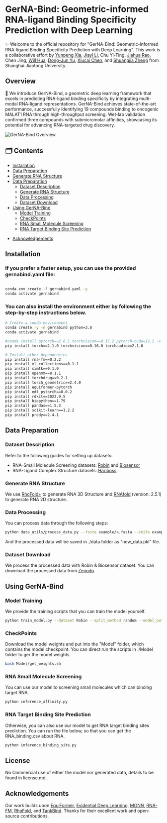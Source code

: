 # GerNA-Bind: Geometric-informed RNA-ligand Binding Specificity Prediction with Deep Learning

✨ Welcome to the official repository for "GerNA-Bind: Geometric-informed RNA-ligand Binding Specificity Prediction with Deep Learning". This work is a collaborative effort by [Yunpeng Xia](https://github.com/DoraemonXia), [Jiayi Li](https://github.com/JiayiLi21), Chu Yi-Ting, [Jiahua Rao](https://scholar.google.com/citations?user=zeTuIZ4AAAAJ&hl=zh-CN), Chen Jing, [Will Hua](https://github.com/WillHua127), [Dong-Jun Yu](https://csbio.njust.edu.cn/djyu_en/), [Xiucai Chen](https://teacher.gdut.edu.cn/chenxiucai/en/jsxx/234857/jsxx/jsxx.htm), and [Shuangjia Zheng](https://zhenglab.sjtu.edu.cn/index.php) from Shanghai Jiaotong University.

<!-- 🔗 Read our paper: [ArXiv](https://arxiv.org/abs/****.*****) -->

## Overview

🚀 We introduce GerNA-Bind, a geometric deep learning framework that excels in predicting RNA-ligand binding specificity by integrating multi-modal RNA-ligand representations. GerNA-Bind achieves state-of-the-art performance, successfully identifying 19 compounds binding to oncogenic MALAT1 RNA through high-throughput screening. Wet-lab validation confirmed three compounds with submicromolar affinities, showcasing its potential for advancing RNA-targeted drug discovery.

![GerNA-Bind Overview](./image/GerNA-Bind.jpg)

## 🗂 Contents

- [Installation](#installation)
- [Data Preparation](#data-preparation)
- [Generate RNA Structure](#generate-rna-structure)
- [Data Preparation](#data-preparation)
  - [Dataset Description](#dataset-description)
  - [Generate RNA Structure](#generate-rna-structure)
  - [Data Processing](#data-processing)
  - [Dataset Download](#dataset-download)
- [Using GerNA-Bind](#using-gerna-bind)
  - [Model Training](#model-training)
  - [CheckPoints](#checkpoints)
  - [RNA Small Molecule Screening](#rna-small-molecule-screening)
  - [RNA Target Binding Site Prediction](#rna-target-binding-site-prediction)
<!-- - [Citation](#citation) -->
- [Acknowledgements](#acknowledgements)

## Installation
### If you prefer a faster setup, you can use the provided gernabind.yaml file:
```bash

conda env create -f gernabind.yaml -y
conda activate gernabind

```

### You can also install the environment either by following the step-by-step instructions below.
```bash
# Create a conda environment
conda create -y -n gernabind python=3.8
conda activate gernabind

#conda install pytorch==2.0.1 torchvision==0.15.2 pytorch-cuda=12.2 -c pytorch -c nvidia
pip install torch==2.1.0 torchvision==0.16.0 torchaudio==2.1.0

# Install other dependencies 
pip install rna-fm==0.2.2
pip install ml_collections==0.1.1
pip install simtk==0.1.0
pip install openmm==8.1.1
pip install torchdrug==0.2.1
pip install torch_geometric==2.4.0
pip install equiformer-pytorch
pip install edl_pytorch==0.0.2
pip install rdkit==2023.9.5
pip install biopython==1.79
pip install pandas==1.5.3
pip install scikit-learn==1.2.2
pip install prody==2.4.1
```

<!--```bash
if you have problem like this error information: ImportError: cannot import name 'packaging' from 'pkg_resources' (/xcfhome/ypxia/anaconda3/envs/gernabind/lib/python3.8/site-packages/pkg_resources/__init__.py) with torchdrug, you can try this command below:
pip install --upgrade packaging
pip install --upgrade pip setuptools
```
-->

## Data Preparation
### Dataset Description
Refer to the following guides for setting up datasets:
- RNA-Small Molecule Screening datasets: [Robin](https://pubmed.ncbi.nlm.nih.gov/36584293/) and [Biosensor](https://pmc.ncbi.nlm.nih.gov/articles/PMC9477273/)
- RNA-Ligand Complex Structure datasets: [Hariboss](https://hariboss.pasteur.cloud/)

### Generate RNA Structure
We use [RhoFold+](https://github.com/ml4bio/RhoFold) to generate RNA 3D Structure and [RNAfold](https://github.com/ViennaRNA/ViennaRNA/releases) (version: 2.5.1) to generate RNA 2D structure.

### Data Processing
You can process data through the following steps:
```bash
python data_utils/process_data.py --fasta example/a.fasta --smile example/mol.txt --RhoFold_path your_RhoFold_project_path --RhoFold_weight RhoFold_model_weight_path
```
And the processed data will be saved in ./data folder as "new_data.pkl" file.

### Dataset Download
We process the processed data with Robin & Biosensor dataset. You can download the processed data from [Zenodo](https://zenodo.org/records/14808549).

## Using GerNA-Bind
### Model Training
We provide the training scripts that you can train the model yourself.
```bash
python train_model.py --dataset Robin --split_method random --model_output_path Model/
```

### CheckPoints
Download the model weights and put into the "Model" folder, which contains the model checkpoint. You can direct run the scripts in ./Model folder to ger the model weights.

```bash
bash Model/get_weights.sh
```

<!-- #### Process Data -->

<!-- ```bash
python test_model.py --checkpoint model_weight
``` -->


<!--

In file included from RNA_wrap.cpp:764:
/xcfhome/ypxia/anaconda3/envs/gernabind/lib/perl5/5.32/core_perl/CORE/perl.h:861:13: fatal error: xlocale.h: No such file or directory
  861 | #   include <xlocale.h>
      |             ^~~~~~~~~~~
compilation terminated.
make[3]: *** [Makefile:733: RNA_la-RNA_wrap.lo] Error 1
make[3]: Leaving directory '/xcfhome/ypxia/resource/ViennaRNA-2.5.1/interfaces/Perl'
make[2]: *** [Makefile:640: all-recursive] Error 1
make[2]: Leaving directory '/xcfhome/ypxia/resource/ViennaRNA-2.5.1/interfaces'
make[1]: *** [Makefile:688: all-recursive] Error 1
make[1]: Leaving directory '/xcfhome/ypxia/resource/ViennaRNA-2.5.1'
make: *** [Makefile:579: all] Error 2
(gernabind) [ypxia@f146 ViennaRNA-2.5.1]$ ./configure --prefix=/xcfhome/ypxia/local/ViennaRNA-2.5.1 --disable-openmp --enable-universal-binary --enable-sse --with-python3 --without-perl

-->

### RNA Small Molecule Screening
You can use our model to screening small molecules which can binding target RNA.
```bash
python inference_affinity.py
```


<!-- First, you need to offer the .pdb file which include RNA pdb file and . -->
### RNA Target Binding Site Prediction
Otherwise, you can also use our model to get RNA target binding sites prediction.
You can run the file below, so that you can get the RNA_binding.csv about RNA.

```bash
python inference_binding_site.py
```

## License
No Commercial use of either the model nor generated data, details to be found in license.md.

<!-- ## Citation
🤗 If you find our code useful or our work relevant, please consider citing:

```
@article{gerna2025,
  title={GerNA-Bind: Geometric-informed RNA-ligand Binding Specificity Prediction with Deep Learning},
  author={Yunpeng Xia, Jiayi Li, Jiahua Rao, Dong-Jun Yu, Xiucai Chen and Shuangjia Zheng},
  journal={arXiv preprint arXiv:****.*****},
  year={2025}
}
``` -->

## Acknowledgements

Our work builds upon [EquiFormer](https://github.com/atomicarchitects/equiformer), [Evidential Deep Learning](https://github.com/aamini/evidential-deep-learning), [MONN](https://github.com/lishuya17/MONN), [RNA-FM](https://github.com/ml4bio/RNA-FM), [RhoFold](https://github.com/ml4bio/RhoFold), and [TankBind](https://github.com/luwei0917/TankBind). Thanks for their excellent work and open-source contributions.